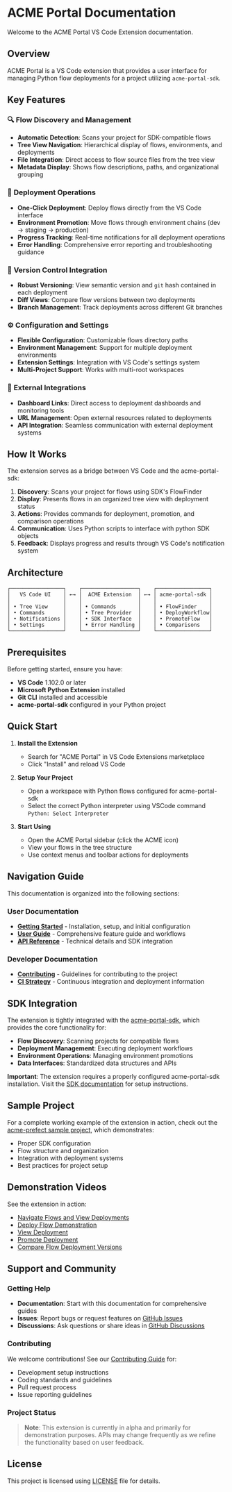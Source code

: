 # ACME Portal Documentation

Welcome to the ACME Portal VS Code Extension documentation.

## Overview

ACME Portal is a VS Code extension that provides a user interface for managing Python flow deployments for a project utilizing `acme-portal-sdk`.

## Key Features

### 🔍 **Flow Discovery and Management**
- **Automatic Detection**: Scans your project for SDK-compatible flows
- **Tree View Navigation**: Hierarchical display of flows, environments, and deployments
- **File Integration**: Direct access to flow source files from the tree view
- **Metadata Display**: Shows flow descriptions, paths, and organizational grouping

### 🚀 **Deployment Operations**
- **One-Click Deployment**: Deploy flows directly from the VS Code interface
- **Environment Promotion**: Move flows through environment chains (dev → staging → production)
- **Progress Tracking**: Real-time notifications for all deployment operations
- **Error Handling**: Comprehensive error reporting and troubleshooting guidance

### 🔄 **Version Control Integration**
- **Robust Versioning**: View semantic version and `git` hash contained in each deployment
- **Diff Views**: Compare flow versions between two deployments
- **Branch Management**: Track deployments across different Git branches

### ⚙️ **Configuration and Settings**
- **Flexible Configuration**: Customizable flows directory paths
- **Environment Management**: Support for multiple deployment environments
- **Extension Settings**: Integration with VS Code's settings system
- **Multi-Project Support**: Works with multi-root workspaces

### 🔗 **External Integrations**
- **Dashboard Links**: Direct access to deployment dashboards and monitoring tools
- **URL Management**: Open external resources related to deployments
- **API Integration**: Seamless communication with external deployment systems

## How It Works

The extension serves as a bridge between VS Code and the acme-portal-sdk:

1. **Discovery**: Scans your project for flows using SDK's FlowFinder
2. **Display**: Presents flows in an organized tree view with deployment status
3. **Actions**: Provides commands for deployment, promotion, and comparison operations
4. **Communication**: Uses Python scripts to interface with python SDK objects
5. **Feedback**: Displays progress and results through VS Code's notification system

## Architecture

```
┌─────────────────┐    ┌──────────────────┐    ┌─────────────────┐
│   VS Code UI    │ ←→ │  ACME Extension  │ ←→ │ acme-portal-sdk │
│                 │    │                  │    │                 │
│ • Tree View     │    │ • Commands       │    │ • FlowFinder    │
│ • Commands      │    │ • Tree Provider  │    │ • DeployWorkflow│
│ • Notifications │    │ • SDK Interface  │    │ • PromoteFlow   │
│ • Settings      │    │ • Error Handling │    │ • Comparisons   │
└─────────────────┘    └──────────────────┘    └─────────────────┘
```

## Prerequisites

Before getting started, ensure you have:

- **VS Code** 1.102.0 or later
- **Microsoft Python Extension** installed
- **Git CLI** installed and accessible
- **acme-portal-sdk** configured in your Python project

## Quick Start

1. **Install the Extension**
   - Search for "ACME Portal" in VS Code Extensions marketplace
   - Click "Install" and reload VS Code

2. **Setup Your Project**
   - Open a workspace with Python flows configured for acme-portal-sdk
   - Select the correct Python interpreter using VSCode command `Python: Select Interpreter`

3. **Start Using**
   - Open the ACME Portal sidebar (click the ACME icon)
   - View your flows in the tree structure
   - Use context menus and toolbar actions for deployments

## Navigation Guide

This documentation is organized into the following sections:

### User Documentation
- **[Getting Started](user/getting-started.md)** - Installation, setup, and initial configuration
- **[User Guide](user/user-guide.md)** - Comprehensive feature guide and workflows
- **[API Reference](user/api-reference.md)** - Technical details and SDK integration

### Developer Documentation
- **[Contributing](developer/contributing.md)** - Guidelines for contributing to the project
- **[CI Strategy](developer/ci-strategy.md)** - Continuous integration and deployment information

## SDK Integration

The extension is tightly integrated with the [acme-portal-sdk](https://blackwhitehere.github.io/acme-portal-sdk/), which provides the core functionality for:

- **Flow Discovery**: Scanning projects for compatible flows
- **Deployment Management**: Executing deployment workflows
- **Environment Operations**: Managing environment promotions
- **Data Interfaces**: Standardized data structures and APIs

**Important**: The extension requires a properly configured acme-portal-sdk installation. Visit the [SDK documentation](https://blackwhitehere.github.io/acme-portal-sdk/) for setup instructions.

## Sample Project

For a complete working example of the extension in action, check out the [acme-prefect sample project](https://github.com/blackwhitehere/acme-prefect), which demonstrates:

- Proper SDK configuration
- Flow structure and organization
- Integration with deployment systems
- Best practices for project setup

## Demonstration Videos

See the extension in action:

- [Navigate Flows and View Deployments](https://vimeo.com/1078687975/38ca31d450?share=copy)
- [Deploy Flow Demonstration](https://vimeo.com/1078676313/8c957e07db?share=copy)
- [View Deployment](https://vimeo.com/1078680347/53b0f567f0?share=copy)
- [Promote Deployment](https://vimeo.com/1078686510/fcf1ce0d2c?share=copy)
- [Compare Flow Deployment Versions](https://vimeo.com/1078701794/21ed88bdf9?share=copy)

## Support and Community

### Getting Help

- **Documentation**: Start with this documentation for comprehensive guides
- **Issues**: Report bugs or request features on [GitHub Issues](https://github.com/blackwhitehere/acme-portal/issues)
- **Discussions**: Ask questions or share ideas in [GitHub Discussions](https://github.com/blackwhitehere/acme-portal/discussions)

### Contributing

We welcome contributions! See our [Contributing Guide](developer/contributing.md) for:

- Development setup instructions
- Coding standards and guidelines
- Pull request process
- Issue reporting guidelines

### Project Status

> **Note**: This extension is currently in alpha and primarily for demonstration purposes. APIs may change frequently as we refine the functionality based on user feedback.

## License

This project is licensed using [LICENSE](https://github.com/blackwhitehere/acme-portal/blob/main/LICENSE) file for details.
